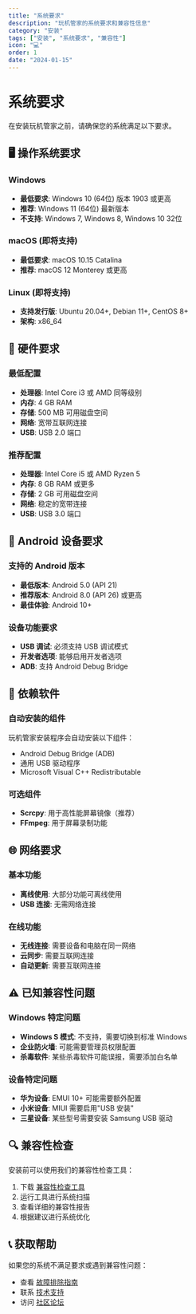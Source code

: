 ```yaml
---
title: "系统要求"
description: "玩机管家的系统要求和兼容性信息"
category: "安装"
tags: ["安装", "系统要求", "兼容性"]
icon: "💻"
order: 1
date: "2024-01-15"
---
```


# 系统要求

在安装玩机管家之前，请确保您的系统满足以下要求。

## 🖥️ 操作系统要求

### Windows
- **最低要求**: Windows 10 (64位) 版本 1903 或更高
- **推荐**: Windows 11 (64位) 最新版本
- **不支持**: Windows 7, Windows 8, Windows 10 32位

### macOS (即将支持)
- **最低要求**: macOS 10.15 Catalina
- **推荐**: macOS 12 Monterey 或更高

### Linux (即将支持)
- **支持发行版**: Ubuntu 20.04+, Debian 11+, CentOS 8+
- **架构**: x86_64

## 💾 硬件要求

### 最低配置
- **处理器**: Intel Core i3 或 AMD 同等级别
- **内存**: 4 GB RAM
- **存储**: 500 MB 可用磁盘空间
- **网络**: 宽带互联网连接
- **USB**: USB 2.0 端口

### 推荐配置
- **处理器**: Intel Core i5 或 AMD Ryzen 5
- **内存**: 8 GB RAM 或更多
- **存储**: 2 GB 可用磁盘空间
- **网络**: 稳定的宽带连接
- **USB**: USB 3.0 端口

## 📱 Android 设备要求

### 支持的 Android 版本
- **最低版本**: Android 5.0 (API 21)
- **推荐版本**: Android 8.0 (API 26) 或更高
- **最佳体验**: Android 10+ 

### 设备功能要求
- **USB 调试**: 必须支持 USB 调试模式
- **开发者选项**: 能够启用开发者选项
- **ADB**: 支持 Android Debug Bridge

## 🔧 依赖软件

### 自动安装的组件
玩机管家安装程序会自动安装以下组件：
- Android Debug Bridge (ADB)
- 通用 USB 驱动程序
- Microsoft Visual C++ Redistributable

### 可选组件
- **Scrcpy**: 用于高性能屏幕镜像（推荐）
- **FFmpeg**: 用于屏幕录制功能

## 🌐 网络要求

### 基本功能
- **离线使用**: 大部分功能可离线使用
- **USB 连接**: 无需网络连接

### 在线功能
- **无线连接**: 需要设备和电脑在同一网络
- **云同步**: 需要互联网连接
- **自动更新**: 需要互联网连接

## ⚠️ 已知兼容性问题

### Windows 特定问题
- **Windows S 模式**: 不支持，需要切换到标准 Windows
- **企业防火墙**: 可能需要管理员权限配置
- **杀毒软件**: 某些杀毒软件可能误报，需要添加白名单

### 设备特定问题
- **华为设备**: EMUI 10+ 可能需要额外配置
- **小米设备**: MIUI 需要启用"USB 安装"
- **三星设备**: 某些型号需要安装 Samsung USB 驱动

## 🔍 兼容性检查

安装前可以使用我们的兼容性检查工具：

1. 下载 [兼容性检查工具](../downloads/compatibility-checker.exe)
2. 运行工具进行系统扫描
3. 查看详细的兼容性报告
4. 根据建议进行系统优化

## 📞 获取帮助

如果您的系统不满足要求或遇到兼容性问题：

- 查看 [故障排除指南](../troubleshooting/faq.md)
- 联系 [技术支持](../support/contact.md)
- 访问 [社区论坛](https://community.example.com)
